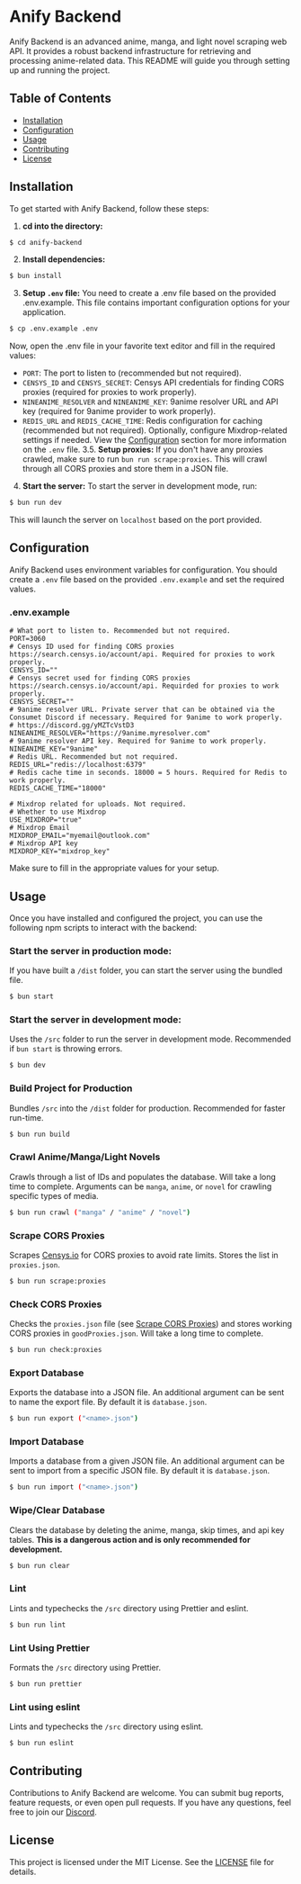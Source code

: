 # Anify Backend
Anify Backend is an advanced anime, manga, and light novel scraping web API. It provides a robust backend infrastructure for retrieving and processing anime-related data. This README will guide you through setting up and running the project.

## Table of Contents
- [Installation](#installation)
- [Configuration](#configuration)
- [Usage](#usage)
- [Contributing](#contributing)
- [License](#license)

## Installation
To get started with Anify Backend, follow these steps:

1. **cd into the directory:**
```bash
$ cd anify-backend
```
2. **Install dependencies:**
```bash
$ bun install
```
3. **Setup `.env` file:**
You need to create a .env file based on the provided .env.example. This file contains important configuration options for your application.
```bash
$ cp .env.example .env
```
Now, open the .env file in your favorite text editor and fill in the required values:
- `PORT`: The port to listen to (recommended but not required).
- `CENSYS_ID` and `CENSYS_SECRET`: Censys API credentials for finding CORS proxies (required for proxies to work properly).
- `NINEANIME_RESOLVER` and `NINEANIME_KEY`: 9anime resolver URL and API key (required for 9anime provider to work properly).
- `REDIS_URL` and `REDIS_CACHE_TIME`: Redis configuration for caching (recommended but not required).
Optionally, configure Mixdrop-related settings if needed. View the [Configuration](#configuration) section for more information on the `.env` file.
3.5. **Setup proxies:**
If you don't have any proxies crawled, make sure to run `bun run scrape:proxies`. This will crawl through all CORS proxies and store them in a JSON file.
4. **Start the server:**
To start the server in development mode, run:
```bash
$ bun run dev
```
This will launch the server on `localhost` based on the port provided.

## Configuration
Anify Backend uses environment variables for configuration. You should create a `.env` file based on the provided `.env.example` and set the required values.

### .env.example
```env
# What port to listen to. Recommended but not required.
PORT=3060
# Censys ID used for finding CORS proxies https://search.censys.io/account/api. Required for proxies to work properly.
CENSYS_ID=""
# Censys secret used for finding CORS proxies https://search.censys.io/account/api. Requirded for proxies to work properly.
CENSYS_SECRET=""
# 9anime resolver URL. Private server that can be obtained via the Consumet Discord if necessary. Required for 9anime to work properly.
# https://discord.gg/yMZTcVstD3
NINEANIME_RESOLVER="https://9anime.myresolver.com"
# 9anime resolver API key. Required for 9anime to work properly.
NINEANIME_KEY="9anime"
# Redis URL. Recommended but not required.
REDIS_URL="redis://localhost:6379"
# Redis cache time in seconds. 18000 = 5 hours. Required for Redis to work properly.
REDIS_CACHE_TIME="18000"

# Mixdrop related for uploads. Not required.
# Whether to use Mixdrop
USE_MIXDROP="true"
# Mixdrop Email
MIXDROP_EMAIL="myemail@outlook.com"
# Mixdrop API key
MIXDROP_KEY="mixdrop_key"
```
Make sure to fill in the appropriate values for your setup.

## Usage
Once you have installed and configured the project, you can use the following npm scripts to interact with the backend:

### Start the server in production mode:
If you have built a `/dist` folder, you can start the server using the bundled file.
```bash
$ bun start
```

### Start the server in development mode:
Uses the `/src` folder to run the server in development mode. Recommended if `bun start` is throwing errors.
```bash
$ bun dev
```

### Build Project for Production
Bundles `/src` into the `/dist` folder for production. Recommended for faster run-time.
```bash
$ bun run build
```

### Crawl Anime/Manga/Light Novels
Crawls through a list of IDs and populates the database. Will take a long time to complete. Arguments can be `manga`, `anime`, or `novel` for crawling specific types of media.
```bash
$ bun run crawl ("manga" / "anime" / "novel")
```

### Scrape CORS Proxies
Scrapes [Censys.io](https://search.censys.io) for CORS proxies to avoid rate limits. Stores the list in `proxies.json`.
```bash
$ bun run scrape:proxies
```

### Check CORS Proxies
Checks the `proxies.json` file (see [Scrape CORS Proxies](#scrape-cors-proxies)) and stores working CORS proxies in `goodProxies.json`. Will take a long time to complete.
```bash
$ bun run check:proxies
```

### Export Database
Exports the database into a JSON file. An additional argument can be sent to name the export file. By default it is `database.json`.
```bash
$ bun run export ("<name>.json")
```

### Import Database
Imports a database from a given JSON file. An additional argument can be sent to import from a specific JSON file. By default it is `database.json`.
```bash
$ bun run import ("<name>.json")
```

### Wipe/Clear Database
Clears the database by deleting the anime, manga, skip times, and api key tables. **This is a dangerous action and is only recommended for development.**
```bash
$ bun run clear
```

### Lint
Lints and typechecks the `/src` directory using Prettier and eslint.
```bash
$ bun run lint
```

### Lint Using Prettier
Formats the `/src` directory using Prettier.
```bash
$ bun run prettier
```

### Lint using eslint
Lints and typechecks the `/src` directory using eslint.
```bash
$ bun run eslint
```

## Contributing
Contributions to Anify Backend are welcome. You can submit bug reports, feature requests, or even open pull requests. If you have any questions, feel free to join our [Discord](https://anify.tv/discord).

## License
This project is licensed under the MIT License. See the [LICENSE](/c/License) file for details.